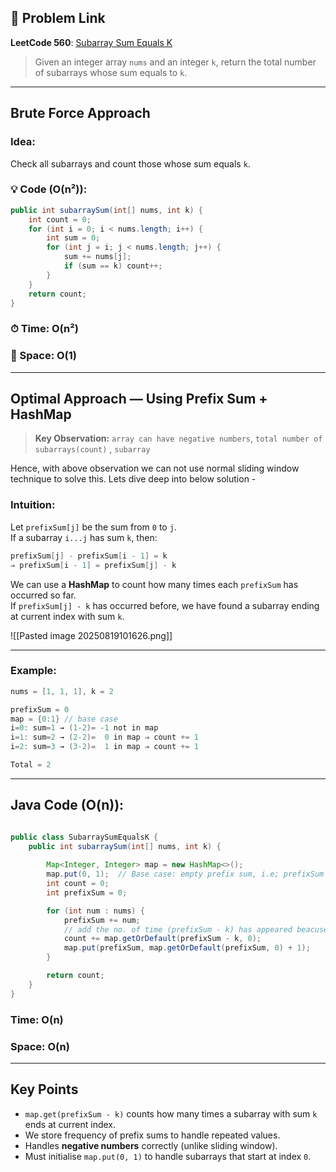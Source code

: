  
## 🔗 Problem Link

**LeetCode 560**: [Subarray Sum Equals K](https://leetcode.com/problems/subarray-sum-equals-k/)

> Given an integer array `nums` and an integer `k`, return the total number of subarrays whose sum equals to `k`.

---

## Brute Force Approach

### Idea:

Check all subarrays and count those whose sum equals `k`.

### 💡 Code (O(n²)):

```java
public int subarraySum(int[] nums, int k) {
    int count = 0;
    for (int i = 0; i < nums.length; i++) {
        int sum = 0;
        for (int j = i; j < nums.length; j++) {
            sum += nums[j];
            if (sum == k) count++;
        }
    }
    return count;
}

```

### ⏱ Time: O(n²)

### 🧠 Space: O(1)

---

## Optimal Approach — Using Prefix Sum + HashMap

> **Key Observation:** `array can have negative numbers`, `total number of subarrays(count)` , `subarray`

Hence, with above observation we can not use normal sliding window technique to solve this. Lets dive deep into below solution -
###  Intuition:

Let `prefixSum[j]` be the sum from `0` to `j`.  
If a subarray `i...j` has sum `k`, then:
```java
prefixSum[j] - prefixSum[i - 1] = k  
⇒ prefixSum[i - 1] = prefixSum[j] - k
```
We can use a **HashMap** to count how many times each `prefixSum` has occurred so far.  
If `prefixSum[j] - k` has occurred before, we have found a subarray ending at current index with sum `k`.

![[Pasted image 20250819101626.png]]

---
### Example:

```java
nums = [1, 1, 1], k = 2

prefixSum = 0
map = {0:1} // base case
i=0: sum=1 → (1-2)= -1 not in map
i=1: sum=2 → (2-2)=  0 in map ⇒ count += 1
i=2: sum=3 → (3-2)=  1 in map ⇒ count += 1

Total = 2
```

---

## Java Code (O(n)):

```java

public class SubarraySumEqualsK {
    public int subarraySum(int[] nums, int k) {
    
        Map<Integer, Integer> map = new HashMap<>();
        map.put(0, 1);  // Base case: empty prefix sum, i.e; prefixSum == k
        int count = 0;
        int prefixSum = 0;

        for (int num : nums) {
            prefixSum += num;
            // add the no. of time (prefixSum - k) has appeared beacuse that many way a new subarray will be created with sum k
            count += map.getOrDefault(prefixSum - k, 0);
            map.put(prefixSum, map.getOrDefault(prefixSum, 0) + 1);
        }

        return count;
    }
}

```

### Time: O(n)

### Space: O(n)

---

## Key Points

- `map.get(prefixSum - k)` counts how many times a subarray with sum `k` ends at current index.
- We store frequency of prefix sums to handle repeated values.
- Handles **negative numbers** correctly (unlike sliding window).
- Must initialise `map.put(0, 1)` to handle subarrays that start at index `0`.